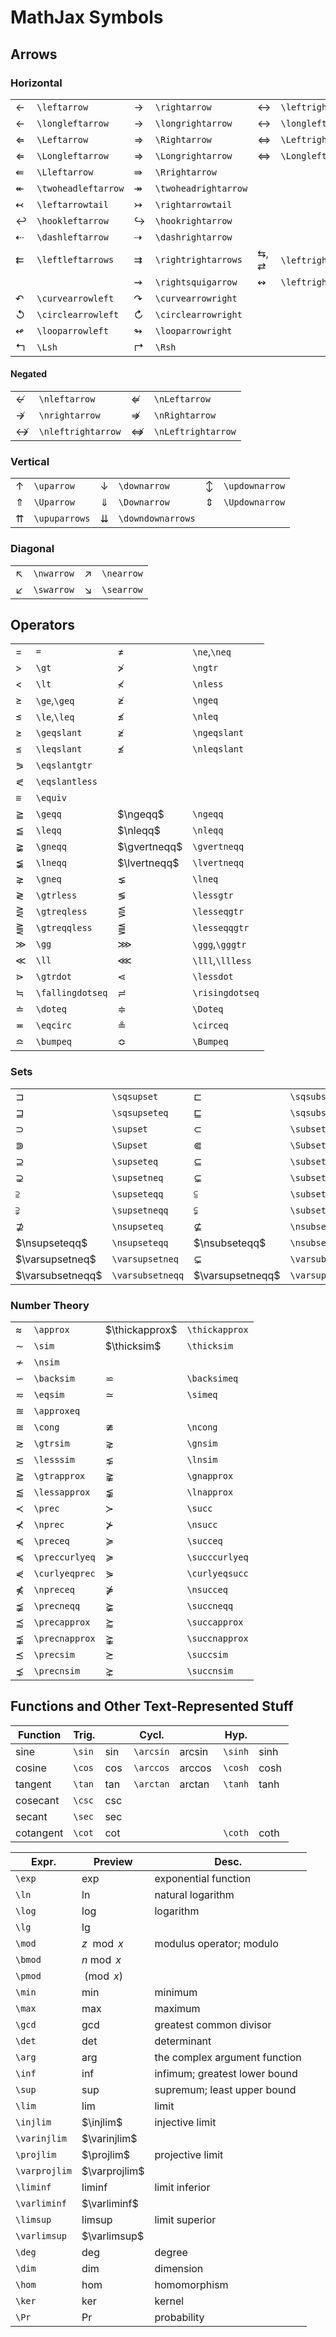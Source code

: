 # MathJax Symbols

## Arrows

### Horizontal

| | | | | | |
|--|--|--|--|--|--|
| $\leftarrow$ | `\leftarrow` | $\rightarrow$ | `\rightarrow` | $\leftrightarrow$ | `\leftrightarrow` |
| $\longleftarrow$ | `\longleftarrow` | $\longrightarrow$ | `\longrightarrow` | $\longleftrightarrow$ | `\longleftrightarrow` |
| $\Leftarrow$ | `\Leftarrow` | $\Rightarrow$ | `\Rightarrow` | $\Leftrightarrow$ | `\Leftrightarrow` |
| $\Longleftarrow$ | `\Longleftarrow` | $\Longrightarrow$ | `\Longrightarrow` | $\Longleftrightarrow$ | `\Longleftrightarrow` |
| $\Lleftarrow$ | `\Lleftarrow` | $\Rrightarrow$ | `\Rrightarrow` | | |
| $\twoheadleftarrow$ | `\twoheadleftarrow` | $\twoheadrightarrow$ | `\twoheadrightarrow` | | |
| $\leftarrowtail$ | `\leftarrowtail` | $\rightarrowtail$ | `\rightarrowtail` | | |
| $\hookleftarrow$ | `\hookleftarrow` | $\hookrightarrow$ | `\hookrightarrow` | | |
| $\dashleftarrow$ | `\dashleftarrow` | $\dashrightarrow$ | `\dashrightarrow` | | |
| $\leftleftarrows$ | `\leftleftarrows` | $\rightrightarrows$ | `\rightrightarrows` | $\leftrightarrows$, $\rightleftarrows$ | `\leftrightarrows`,`\rightleftarrows` |
| | | $\rightsquigarrow$ | `\rightsquigarrow` | $\leftrightsquigarrow$ | `\leftrightsquigarrow` |
| $\curvearrowleft$ | `\curvearrowleft` | $\curvearrowright$ | `\curvearrowright` | | |
| $\circlearrowleft$ | `\circlearrowleft` | $\circlearrowright$ | `\circlearrowright` | | |
| $\looparrowleft$ | `\looparrowleft` | $\looparrowright$ | `\looparrowright` | | |
| $\Lsh$ | `\Lsh` | $\Rsh$ | `\Rsh` | | |

#### Negated

| | | | |
|--|--|--|--|
| $\nleftarrow$ | `\nleftarrow` | $\nLeftarrow$ | `\nLeftarrow` |
| $\nrightarrow$ | `\nrightarrow` | $\nRightarrow$ | `\nRightarrow` |
| $\nleftrightarrow$ | `\nleftrightarrow` | $\nLeftrightarrow$ | `\nLeftrightarrow` |

### Vertical

| | | | | | |
|--|--|--|--|--|--|
| $\uparrow$ | `\uparrow` | $\downarrow$ | `\downarrow` | $\updownarrow$ | `\updownarrow` |
| $\Uparrow$ | `\Uparrow` | $\Downarrow$ | `\Downarrow` | $\Updownarrow$ | `\Updownarrow` |
| $\upuparrows$ | `\upuparrows` | $\downdownarrows$ | `\downdownarrows` | | |

### Diagonal

| | | | |
|--|--|--|--|
| $\nwarrow$ | `\nwarrow` | $\nearrow$ | `\nearrow` |
| $\swarrow$ | `\swarrow` | $\searrow$ | `\searrow` |

## Operators

| | | | |
|--|--|--|--|
| $=$ | `=` | $\neq$ | `\ne`,`\neq` |
| $\gt$ | `\gt` | $\ngtr$ | `\ngtr` |
| $\lt$ | `\lt` | $\nless$ | `\nless` |
| $\ge$ | `\ge`,`\geq` | $\ngeq$ | `\ngeq` |
| $\le$ | `\le`,`\leq` | $\nleq$ | `\nleq` |
| $\geqslant$ | `\geqslant` | $\ngeqslant$ | `\ngeqslant` |
| $\leqslant$ | `\leqslant` | $\nleqslant$ | `\nleqslant` |
| $\eqslantgtr$ | `\eqslantgtr` | | |
| $\eqslantless$ | `\eqslantless` | | |
| $\equiv$ | `\equiv` | | |
| $\geqq$ | `\geqq` | $\ngeqq$ | `\ngeqq` |
| $\leqq$ | `\leqq` | $\nleqq$ | `\nleqq` |
| $\gneqq$ | `\gneqq` | $\gvertneqq$ | `\gvertneqq` |
| $\lneqq$ | `\lneqq` | $\lvertneqq$ | `\lvertneqq` |
| $\gneq$ | `\gneq` | $\lneq$ | `\lneq` |
| $\gtrless$ | `\gtrless` | $\lessgtr$ | `\lessgtr` |
| $\gtreqless$ | `\gtreqless` | $\lesseqgtr$ | `\lesseqgtr` |
| $\gtreqqless$ | `\gtreqqless` | $\lesseqqgtr$ | `\lesseqqgtr` |
| $\gg$ | `\gg` | $\ggg$ | `\ggg`,`\gggtr` |
| $\ll$ | `\ll` | $\lll$ | `\lll`,`\llless` |
| $\gtrdot$ | `\gtrdot` | $\lessdot$ | `\lessdot` |
| $\fallingdotseq$ | `\fallingdotseq` | $\risingdotseq$ | `\risingdotseq` |
| $\doteq$ | `\doteq` | $\Doteq$ | `\Doteq` |
| $\eqcirc$ | `\eqcirc` | $\circeq$ | `\circeq` |
| $\bumpeq$ | `\bumpeq` | $\Bumpeq$ | `\Bumpeq` |

### Sets

| | | | |
|--|--|--|--|
| $\sqsupset$ | `\sqsupset` | $\sqsubset$ | `\sqsubset` |
| $\sqsupseteq$ | `\sqsupseteq` | $\sqsubseteq$ | `\sqsubseteq` |
| $\supset$ | `\supset` | $\subset$ | `\subset` |
| $\Supset$ | `\Supset` | $\Subset$ | `\Subset` |
| $\supseteq$ | `\supseteq` | $\subseteq$ | `\subseteq` |
| $\supsetneq$ | `\supsetneq` | $\subsetneq$ | `\subsetneq` |
| $\supseteqq$ | `\supseteqq` | $\subseteqq$ | `\subseteqq` |
| $\supsetneqq$ | `\supsetneqq` | $\subsetneqq$ | `\subsetneqq` |
| $\nsupseteq$ | `\nsupseteq` | $\nsubseteq$ | `\nsubseteq` |
| $\nsupseteqq$ | `\nsupseteqq` | $\nsubseteqq$ | `\nsubseteqq` |
| $\varsupsetneq$ | `\varsupsetneq` | $\varsubsetneq$ | `\varsubsetneq` |
| $\varsubsetneqq$ | `\varsubsetneqq` | $\varsupsetneqq$ | `\varsupsetneqq` | $\varsubsetneqq$ | `\varsubsetneqq` |

### Number Theory

| | | | |
|--|--|--|--|
| $\approx$ | `\approx` | $\thickapprox$ | `\thickapprox` |
| $\sim$ | `\sim` | $\thicksim$ | `\thicksim` |
| $\nsim$ | `\nsim` | | |
| $\backsim$ | `\backsim` | $\backsimeq$ | `\backsimeq` |
| $\eqsim$ | `\eqsim` | $\simeq$ | `\simeq` |
| $\approxeq$ | `\approxeq` | | |
| $\cong$ | `\cong` | $\ncong$ | `\ncong` |
| $\gtrsim$ | `\gtrsim` | $\gnsim$ | `\gnsim` |
| $\lesssim$ | `\lesssim` | $\lnsim$ | `\lnsim` |
| $\gtrapprox$ | `\gtrapprox` | $\gnapprox$ | `\gnapprox` |
| $\lessapprox$ | `\lessapprox` | $\lnapprox$ | `\lnapprox` |
| $\prec$ | `\prec` | $\succ$ | `\succ` |
| $\nprec$ | `\nprec` | $\nsucc$ | `\nsucc` |
| $\preceq$ | `\preceq` | $\succeq$ | `\succeq` |
| $\preccurlyeq$ | `\preccurlyeq` | $\succcurlyeq$ | `\succcurlyeq` |
| $\curlyeqprec$ | `\curlyeqprec` | $\curlyeqsucc$ | `\curlyeqsucc` |
| $\npreceq$ | `\npreceq` | $\nsucceq$ | `\nsucceq` |
| $\precneqq$ | `\precneqq` | $\succneqq$ | `\succneqq` |
| $\precapprox$ | `\precapprox` | $\succapprox$ | `\succapprox` |
| $\precnapprox$ | `\precnapprox` | $\succnapprox$ | `\succnapprox` |
| $\precsim$ | `\precsim` | $\succsim$ | `\succsim` |
| $\precnsim$ | `\precnsim` | $\succnsim$ | `\succnsim` |

## Functions and Other Text-Represented Stuff

| Function | Trig.  | | Cycl. | | Hyp. | |
|--|--|--|--|--|--|--|
| sine | `\sin` | $\sin$ | `\arcsin` | $\arcsin$ | `\sinh` | $\sinh$ |
| cosine | `\cos` | $\cos$ | `\arccos` | $\arccos$ | `\cosh` | $\cosh$ |
| tangent | `\tan` | $\tan$ | `\arctan` | $\arctan$ | `\tanh` | $\tanh$ |
| cosecant | `\csc` | $\csc$ | | | | |
| secant | `\sec` | $\sec$ | | | | |
| cotangent | `\cot` | $\cot$ | | | `\coth` | $\coth$ |

| Expr. | Preview | Desc. |
|--|--|--|
| `\exp` | $\exp$ | exponential function |
| `\ln` | $\ln$ | natural logarithm |
| `\log` | $\log$ | logarithm |
| `\lg` | $\lg$ | |
| `\mod` | $z \mod x$ | modulus operator; modulo |
| `\bmod` | $n \bmod x$ | |
| `\pmod` | $\pmod x$ | |
| `\min` | $\min$ | minimum |
| `\max` | $\max$ | maximum |
| `\gcd` | $\gcd$ | greatest common divisor |
| `\det` | $\det$ | determinant |
| `\arg` | $\arg$ | the complex argument function |
| `\inf` | $\inf$ | infimum; greatest lower bound |
| `\sup` | $\sup$ | supremum; least upper bound |
| `\lim` | $\lim$ | limit |
| `\injlim` | $\injlim$ | injective limit |
| `\varinjlim` | $\varinjlim$ | |
| `\projlim` | $\projlim$ | projective limit |
| `\varprojlim` | $\varprojlim$ | |
| `\liminf` | $\liminf$ | limit inferior |
| `\varliminf` | $\varliminf$ | |
| `\limsup` | $\limsup$ | limit superior |
| `\varlimsup` | $\varlimsup$ | |
| `\deg` | $\deg$ | degree |
| `\dim` | $\dim$ | dimension |
| `\hom` | $\hom$ | homomorphism |
| `\ker` | $\ker$ | kernel |
| `\Pr` | $\Pr$ | probability |
